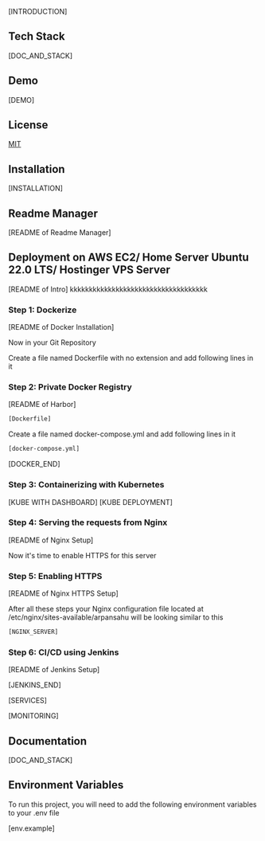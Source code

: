 [INTRODUCTION]

## Tech Stack

[DOC_AND_STACK]

## Demo

[DEMO]

## License

[MIT](https://choosealicense.com/licenses/mit/)


## Installation

[INSTALLATION]

## Readme Manager

[README of Readme Manager]

## Deployment on AWS EC2/ Home Server Ubuntu 22.0 LTS/ Hostinger VPS Server

[README of Intro]
kkkkkkkkkkkkkkkkkkkkkkkkkkkkkkkkkkkk

### Step 1: Dockerize

[README of Docker Installation]

Now in your Git Repository

Create a file named Dockerfile with no extension and add following lines in it

### Step 2: Private Docker Registry

[README of Harbor]

```bash
[Dockerfile]
```

Create a file named docker-compose.yml and add following lines in it

```bash
[docker-compose.yml]
```

[DOCKER_END]

### Step 3: Containerizing with Kubernetes

[KUBE WITH DASHBOARD]
[KUBE DEPLOYMENT]

### Step 4: Serving the requests from Nginx

[README of Nginx Setup]

Now it's time to enable HTTPS for this server

### Step 5: Enabling HTTPS 

[README of Nginx HTTPS Setup]

After all these steps your Nginx configuration file located at /etc/nginx/sites-available/arpansahu will be looking similar to this

```bash
[NGINX_SERVER]
```

### Step 6: CI/CD using Jenkins

[README of Jenkins Setup]

[JENKINS_END]

[SERVICES]

[MONITORING]

## Documentation

[DOC_AND_STACK]

## Environment Variables

To run this project, you will need to add the following environment variables to your .env file

[env.example]


